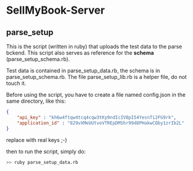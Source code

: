 SellMyBook-Server
=================

parse_setup
-----------

This is the script (written in ruby) that uploads the test data to the parse bckend. This script also serves as reference for the **schema** (parse_setup_schema.rb).

Test data is contained in parse_setup_data.rb, the schema is in parse_setup_schema.rb. The file parse_setup_lib.rb is a helper file, do not touch it.

Before using the script, you have to create a file named config.json in the same directory, like this:

```json
{
	"api_key" : "kh6w4ftqw4tcq4cqw3tKy9ndIcIV8pI54YesnTi2FG9rk",
	"application_id" : "829vXMeUUtvoVTREpDMShr99d8PHakwCOby1zrIb2L"
}
```

replace with real keys ;-)

then to run the script, simply do:

```bash
>> ruby parse_setup_data.rb
```

